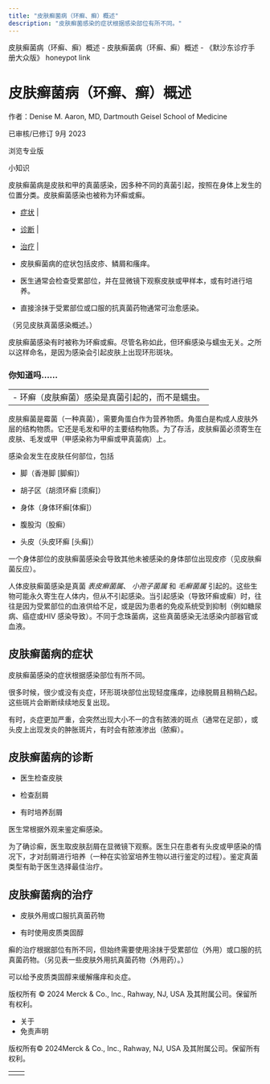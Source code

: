 ```yaml
---
title: "皮肤癣菌病（环癣、癣）概述"
description: "皮肤癣菌感染的症状根据感染部位有所不同。"
---
```


﻿皮肤癣菌病（环癣、癣）概述 \- 皮肤癣菌病（环癣、癣）概述 \- 《默沙东诊疗手册大众版》 honeypot link

# 皮肤癣菌病（环癣、癣）概述

作者：Denise M. Aaron, MD, Dartmouth Geisel School of Medicine

已审核/已修订 9月 2023

浏览专业版

小知识

皮肤癣菌病是皮肤和甲的真菌感染，因多种不同的真菌引起，按照在身体上发生的位置分类。皮肤癣菌感染也被称为环癣或癣。

- [症状](#症状_v8571050_zh) \|
- [诊断](#诊断_v8571056_zh) \|
- [治疗](#治疗_v8571059_zh) \|

- 皮肤癣菌病的症状包括皮疹、鳞屑和瘙痒。

- 医生通常会检查受累部位，并在显微镜下观察皮肤或甲样本，或有时进行培养。

- 直接涂抹于受累部位或口服的抗真菌药物通常可治愈感染。


（另见皮肤真菌感染概述。）

皮肤癣菌感染有时被称为环癣或癣。尽管名称如此，但环癣感染与蠕虫无关。之所以这样命名，是因为感染会引起皮肤上出现环形斑块。

### 你知道吗……

|     |
| --- |
| - 环癣（皮肤癣菌）感染是真菌引起的，而不是蠕虫。 |

皮肤癣菌是霉菌（一种真菌），需要角蛋白作为营养物质。角蛋白是构成人皮肤外层的结构物质。它还是毛发和甲的主要结构物质。为了存活，皮肤癣菌必须寄生在皮肤、毛发或甲（甲感染称为甲癣或甲真菌病）上。

感染会发生在皮肤任何部位，包括

- 脚（香港脚 \[脚癣\]）

- 胡子区（胡须环癣 \[须癣\]）

- 身体（身体环癣\[体癣\]）

- 腹股沟（股癣）

- 头皮（头皮环癣 \[头癣\]）


一个身体部位的皮肤癣菌感染会导致其他未被感染的身体部位出现皮疹（见皮肤癣菌反应）。

人体皮肤癣菌感染是真菌 _表皮癣菌属_、 _小孢子菌属_ 和 _毛癣菌属_ 引起的。这些生物可能永久寄生在人体内，但从不引起感染。当引起感染（导致环癣或癣）时，往往是因为受累部位的血液供给不足，或是因为患者的免疫系统受到抑制（例如糖尿病、癌症或HIV 感染导致）。不同于念珠菌病，这些真菌感染无法感染内部器官或血液。

## 皮肤癣菌病的症状

皮肤癣菌感染的症状根据感染部位有所不同。

很多时候，很少或没有炎症，环形斑块部位出现轻度瘙痒，边缘脱屑且稍稍凸起。这些斑片会断断续续地反复出现。

有时，炎症更加严重，会突然出现大小不一的含有脓液的斑点（通常在足部），或头皮上出现发炎的肿胀斑片，有时会有脓液渗出（脓癣）。

## 皮肤癣菌病的诊断

- 医生检查皮肤

- 检查刮屑

- 有时培养刮屑


医生常根据外观来鉴定癣感染。

为了确诊癣，医生取皮肤刮屑在显微镜下观察。医生只在患者有头皮或甲感染的情况下，才对刮屑进行培养（一种在实验室培养生物以进行鉴定的过程）。鉴定真菌类型有助于医生选择最佳治疗。

## 皮肤癣菌病的治疗

- 皮肤外用或口服抗真菌药物

- 有时使用皮质类固醇


癣的治疗根据部位有所不同，但始终需要使用涂抹于受累部位（外用）或口服的抗真菌药物。（另见表一些皮肤外用抗真菌药物（外用药）。）

可以给予皮质类固醇来缓解瘙痒和炎症。



版权所有 © 2024
Merck & Co., Inc., Rahway, NJ, USA 及其附属公司。保留所有权利。

- 关于
- 免责声明

版权所有© 2024Merck & Co., Inc., Rahway, NJ, USA 及其附属公司。保留所有权利。

|     |     |
| --- | --- |
|  |  |
